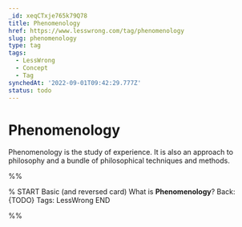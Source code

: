 ```yaml
---
_id: xeqCTxje765k79Q78
title: Phenomenology
href: https://www.lesswrong.com/tag/phenomenology
slug: phenomenology
type: tag
tags:
  - LessWrong
  - Concept
  - Tag
synchedAt: '2022-09-01T09:42:29.777Z'
status: todo
---
```


# Phenomenology

Phenomenology is the study of experience. It is also an approach to philosophy and a bundle of philosophical techniques and methods.


%%

% START
Basic (and reversed card)
What is **Phenomenology**?
Back: {TODO}
Tags: LessWrong
END

%%
	

